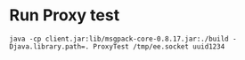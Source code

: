 
# Run Proxy test

```
java -cp client.jar:lib/msgpack-core-0.8.17.jar:./build -Djava.library.path=. ProxyTest /tmp/ee.socket uuid1234
```
